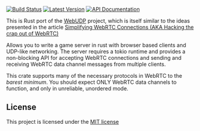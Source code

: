 [![Build Status](https://img.shields.io/circleci/project/github/kyren/webrtc-unreliable.svg)](https://circleci.com/gh/kyren/webrtc-unreliable)
[![Latest Version](https://img.shields.io/crates/v/webrtc-unreliable.svg)](https://crates.io/crates/webrtc-unreliable)
[![API Documentation](https://docs.rs/webrtc-unreliable/badge.svg)](https://docs.rs/webrtc-unreliable)

This is Rust port of the [WebUDP](https://github.com/seemk/WebUdp) project,
which is itself similar to the ideas presented in the article [Simplifying
WebRTC Connections (AKA Hacking the crap out of
WebRTC)](http://www.stormbrewers.com/blog/webrtc-data-channels-without-signaling-aka-hacking-the-crap-out-of-webrtc/)

Allows you to write a game server in rust with browser based clients and
UDP-like networking.  The server requires a tokio runtime and provides a
non-blocking API for accepting WebRTC connections and sending and receiving
WebRTC data channel messages from multiple clients.

This crate supports many of the necessary protocols in WebRTC to the *barest
minimum*.  You should expect ONLY WebRTC data channels to function, and only in
unreliable, unordered mode.

## License

This project is licensed under the [MIT license](LICENSE)
